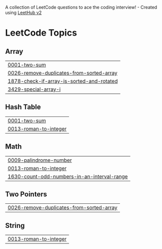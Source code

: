 A collection of LeetCode questions to ace the coding interview! - Created using [LeetHub v2](https://github.com/arunbhardwaj/LeetHub-2.0)
<!---LeetCode Topics Start-->
# LeetCode Topics
## Array
|  |
| ------- |
| [0001-two-sum](https://github.com/Fayispascon/leet_code/tree/master/0001-two-sum) |
| [0026-remove-duplicates-from-sorted-array](https://github.com/Fayispascon/leet_code/tree/master/0026-remove-duplicates-from-sorted-array) |
| [1878-check-if-array-is-sorted-and-rotated](https://github.com/Fayispascon/leet_code/tree/master/1878-check-if-array-is-sorted-and-rotated) |
| [3429-special-array-i](https://github.com/Fayispascon/leet_code/tree/master/3429-special-array-i) |
## Hash Table
|  |
| ------- |
| [0001-two-sum](https://github.com/Fayispascon/leet_code/tree/master/0001-two-sum) |
| [0013-roman-to-integer](https://github.com/Fayispascon/leet_code/tree/master/0013-roman-to-integer) |
## Math
|  |
| ------- |
| [0009-palindrome-number](https://github.com/Fayispascon/leet_code/tree/master/0009-palindrome-number) |
| [0013-roman-to-integer](https://github.com/Fayispascon/leet_code/tree/master/0013-roman-to-integer) |
| [1630-count-odd-numbers-in-an-interval-range](https://github.com/Fayispascon/leet_code/tree/master/1630-count-odd-numbers-in-an-interval-range) |
## Two Pointers
|  |
| ------- |
| [0026-remove-duplicates-from-sorted-array](https://github.com/Fayispascon/leet_code/tree/master/0026-remove-duplicates-from-sorted-array) |
## String
|  |
| ------- |
| [0013-roman-to-integer](https://github.com/Fayispascon/leet_code/tree/master/0013-roman-to-integer) |
<!---LeetCode Topics End-->